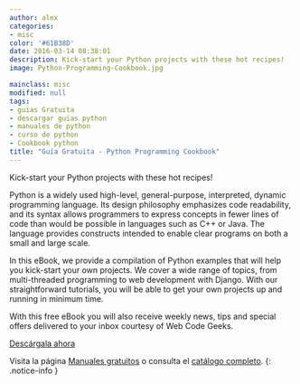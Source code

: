 ```yaml
---
author: alex
categories:
- misc
color: '#61B38D'
date: 2016-03-14 08:38:01
description: Kick-start your Python projects with these hot recipes!
image: Python-Programming-Cookbook.jpg

mainclass: misc
modified: null
tags:
- guias Gratuita
- descargar guias python
- manuales de python
- curso de python
- Cookbook python
title: "Guía Gratuita - Python Programming Cookbook"
---
```


<figure>
<a href="http://elbauldelprogramador.tradepub.com/c/pubRD.mpl?sr=oc&_t=oc:&qf=w_webd07&ch=ocsoc2"><amp-img on="tap:lightbox1" role="button" tabindex="0" layout="responsive" src="/img/Python-Programming-Cookbook.jpg" title="{{ page.title }}" alt="{{ page.title }}" width="1200px" height="630px" /></a>
</figure>

Kick-start your Python projects with these hot recipes!

Python is a widely used high-level, general-purpose, interpreted, dynamic programming language. Its design philosophy emphasizes code readability, and its syntax allows programmers to express concepts in fewer lines of code than would be possible in languages such as C++ or Java. The language provides constructs intended to enable clear programs on both a small and large scale.

In this eBook, we provide a compilation of Python examples that will help you kick-start your own projects. We cover a wide range of topics, from multi-threaded programming to web development with Django. With our straightforward tutorials, you will be able to get your own projects up and running in minimum time.

<!--more--><!--ad-->

With this free eBook you will also receive weekly news, tips and special offers delivered to your inbox courtesy of Web Code Geeks.

<div class="button-post">
<a href="http://elbauldelprogramador.tradepub.com/c/pubRD.mpl?sr=oc&_t=oc:&qf=w_webd07&ch=ocsoc" target="_blank">Descárgala ahora</a>
</div>

Visita la página [Manuales gratuitos][1] o consulta el [catálogo completo][2].
{: .notice-info }

[1]: https://elbauldelprogramador.com/manuales-gratuitos/
[2]: http://elbauldelprogramador.tradepub.com/category/information-technology/1207/ "Catálogo completo de Guías gratuítas "
